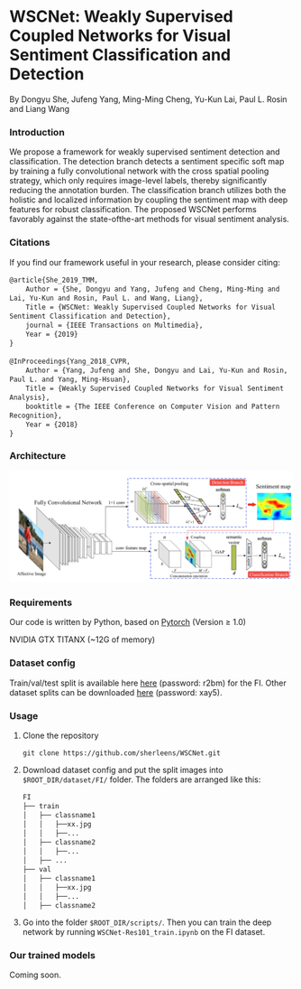 # WSCNet: Weakly Supervised Coupled Networks for Visual Sentiment Classification and Detection

By Dongyu She, Jufeng Yang, Ming-Ming Cheng, Yu-Kun Lai, Paul L. Rosin and Liang Wang

### Introduction

We propose a framework for weakly supervised sentiment detection and classification. The detection branch detects a sentiment specific soft map by training a fully convolutional network with the cross spatial pooling strategy, which only requires image-level labels, thereby significantly reducing the annotation burden. The classification branch utilizes both the holistic and localized information by coupling the sentiment map with deep features for robust classification. The proposed WSCNet performs favorably against the state-ofthe-art methods for visual sentiment analysis.

### Citations

If you find our framework useful in your research, please consider citing:

    @article{She_2019_TMM,
    	Author = {She, Dongyu and Yang, Jufeng and Cheng, Ming-Ming and Lai, Yu-Kun and Rosin, Paul L. and Wang, Liang},
    	Title = {WSCNet: Weakly Supervised Coupled Networks for Visual Sentiment Classification and Detection},
    	journal = {IEEE Transactions on Multimedia},
    	Year = {2019}
    }

    @InProceedings{Yang_2018_CVPR,
    	Author = {Yang, Jufeng and She, Dongyu and Lai, Yu-Kun and Rosin, Paul L. and Yang, Ming-Hsuan},
    	Title = {Weakly Supervised Coupled Networks for Visual Sentiment Analysis},
    	booktitle = {The IEEE Conference on Computer Vision and Pattern Recognition},
    	Year = {2018}
    }


### Architecture
<p align="left">
<img src="images/framework.jpg" alt="framework" width="900px">
</p>

### Requirements

Our code is written by Python, based on [Pytorch](https://pytorch.org/) (Version ≥ 1.0)

NVIDIA GTX TITANX (~12G of memory)


### Dataset config

Train/val/test split is available here [here](https://pan.baidu.com/s/1YLludq6JYQZcCIEXgiMH2Q) (password: r2bm) for the FI. Other dataset splits can be downloaded [here](https://pan.baidu.com/s/1GNqdmGzPpd7YLfqkJQpxwQ) (password: xay5).


### Usage

1. Clone the repository
    ```Shell
    git clone https://github.com/sherleens/WSCNet.git
    ```

2. Download dataset config and put the split images into `$ROOT_DIR/dataset/FI/` folder. The folders are arranged like this:
    ```Shell
    FI
    ├── train
    │   ├── classname1
    │   │   ├──xx.jpg
    │   │   ├──...
    │   ├── classname2
    │   │   ├──...
    │   ├── ...
    ├── val
    │   ├── classname1
    │   │   ├──xx.jpg
    │   │   ├──...
    │   ├── classname2
    ```

3. Go into the folder `$ROOT_DIR/scripts/`. Then you can train the deep network by running `WSCNet-Res101_train.ipynb` on the FI dataset.


### Our trained models

Coming soon.
